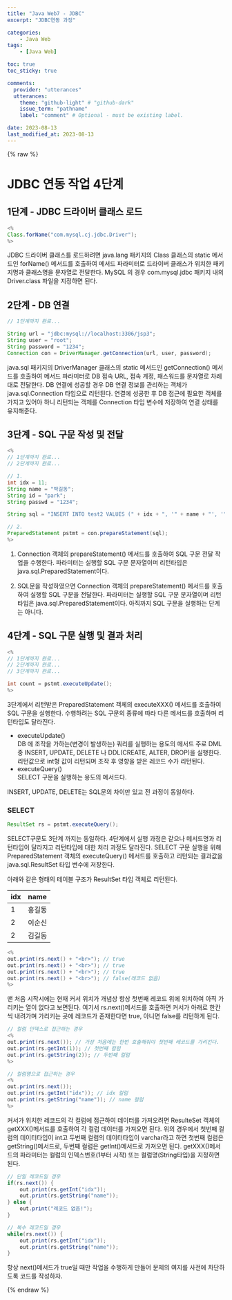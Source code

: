 ```yaml
---
title: "Java Web7 - JDBC"
excerpt: "JDBC연동 과정"

categories:
    - Java Web
tags:
    - [Java Web]

toc: true
toc_sticky: true

comments:
  provider: "utterances"
  utterances:
    theme: "github-light" # "github-dark"
    issue_term: "pathname"
    label: "comment" # Optional - must be existing label.

date: 2023-08-13
last_modified_at: 2023-08-13
---
```

{% raw %}
# JDBC 연동 작업 4단계
## 1단계 - JDBC 드라이버 클래스 로드
```java
<%
Class.forName("com.mysql.cj.jdbc.Driver");
%>
```
JDBC 드라이버 클래스를 로드하려면 java.lang 패키지의 Class 클래스의 static 메서드인 forName() 메서드를 호출하여 메서드 파라미터로 드라이버 클래스가 위치한 패키지명과 클래스명을 문자열로 전달한다. MySQL 의 경우 com.mysql.jdbc 패키지 내의 Driver.class 파일을 지정하면 된다.

## 2단계 - DB 연결
```java
// 1단계까지 완료...

String url = "jdbc:mysql://localhost:3306/jsp3";
String user = "root";
String password = "1234";
Connection con = DriverManager.getConnection(url, user, password);
```
java.sql 패키지의 DriverManager 클래스의 static 메서드인 getConnection() 메서드를 호출하여 메서드 파라미터로 DB 접속 URL, 접속 계정, 패스워드를 문자열로 차례대로 전달한다. DB 연결에 성공할 경우 DB 연결 정보를 관리하는 객체가 java.sql.Connection 타입으로 리턴된다. 연결에 성공한 후 DB 접근에 필요한 객체를 가지고 있어야 하니 리턴되는 객체를 Connection 타입 변수에 저장하여 연결 상태를 유지해준다.

## 3단계 - SQL 구문 작성 및 전달
```java
<%
// 1단계까지 완료...
// 2단계까지 완료...

// 1.
int idx = 11;
String name = "박길동";
String id = "park";
String passwd = "1234";

String sql = "INSERT INTO test2 VALUES (" + idx + ", '" + name + "', '" + id + "', '" + passwd + "')";

// 2.
PreparedStatement pstmt = con.prepareStatement(sql);
%>
```
1. Connection 객체의 prepareStatement() 메서드를 호출하여 SQL 구문 전달 작업을 수행한다. 파라미터는 실행할 SQL 구문 문자열이며 리턴타입은 java.sql.PreparedStatement이다.  

2. SQL문을 작성하였으면 Connection 객체의 prepareStatement() 메서드를 호출하여 실행할 SQL 구문을 전달한다. 파라미터는 실행할 SQL 구문 문자열이며 리턴타입은 java.sql.PreparedStatement이다. 아직까지 SQL 구문을 실행하는 단계는 아니다.  

## 4단계 - SQL 구문 실행 및 결과 처리
```java
<%
// 1단계까지 완료...
// 2단계까지 완료...
// 3단계까지 완료...

int count = pstmt.executeUpdate();
%>
```

3단계에서 리턴받은 PreparedStatement 객체의 executeXXX() 메서드를 호출하여 SQL 구문을 실행한다. 수행하려는 SQL 구문의 종류에 따라 다른 메서드를 호출하며 리턴타입도 달라진다.  
  - executeUpdate()  
  DB 에 조작을 가하는(변경이 발생하는) 쿼리를 실행하는 용도의 메서드 주로 DML 중 INSERT, UPDATE, DELETE 나 DDL(CREATE, ALTER, DROP)을 실행한다. 리턴값으로 int형 값이 리턴되며 조작 후 영향을 받은 레코드 수가 리턴된다.  
  - executeQuery()  
  SELECT 구문을 실행하는 용도의 메서드다.  

INSERT, UPDATE, DELETE는 SQL문의 차이만 있고 전 과정이 동일하다. 

### SELECT
```java
ResultSet rs = pstmt.executeQuery();
```
SELECT구문도 3단계 까지는 동일하다. 4단계에서 실행 과정은 같으나 메서드명과 리턴타입이 달라지고 리턴타입에 대한 처리 과정도 달라진다. SELECT 구문 실행을 위해 PreparedStatement 객체의 executeQuery() 메서드를 호출하고 리턴되는 결과값을 java.sql.ResultSet 타입 변수에 저장한다.  

아래와 같은 형태의 테이블 구조가 ResultSet 타입 객체로 리턴된다.  

|idx|name|
|---|---|
|1|홍길동|
|2|이순신|
|2|김길동|

```java
<%
out.print(rs.next() + "<br>"); // true
out.print(rs.next() + "<br>"); // true
out.print(rs.next() + "<br>"); // true 
out.print(rs.next() + "<br>"); // false(레코드 없음)
%>
```

맨 처음 시작시에는 현재 커서 위치가 개념상 항상 첫번째 레코드 위에 위치하여 아직 가리키는 열이 없다고 보면된다. 여기서 rs.next()메서드를 호출하면 커서가 아래로 한칸씩 내려가며 가리키는 곳에 레코드가 존재한다면 true, 아니면 false를 리턴하게 된다.  

```java
// 컬럼 인덱스로 접근하는 경우
<%
out.print(rs.next()); // 가장 처음에는 한번 호출해줘야 첫번째 레코드를 가리킨다.
out.print(rs.getInt(1)); // 첫번째 컬럼
out.print(rs.getString(2)); // 두번째 컬럼
%>
```

```java
// 컬럼명으로 접근하는 경우
<%
out.print(rs.next());
out.print(rs.getInt("idx")); // idx 컬럼
out.print(rs.getString("name")); // name 컬럼
%>
```
커서가 위치한 레코드의 각 컬럼에 접근하여 데이터를 가져오려면 ResulteSet 객체의 getXXX()메서드를 호출하여 각 컬럼 데이터를 가져오면 된다. 위의 경우에서 첫번째 컬럼의 데이터타입이 int고 두번째 컬럼의 데이터타입이 varchar라고 하면 첫번째 컬럼은 getString()메서드로, 두번째 컬럼은 getInt()메서드로 가져오면 된다. getXXX()메서드의 파라미터는 컬럼의 인덱스번호(1부터 시작) 또는 컬럼명(String타입)을 지정하면 된다.  

```java
// 단일 레코드일 경우
if(rs.next()) {
    out.print(rs.getInt("idx"));
    out.print(rs.getString("name"));
} else {
    out.print("레코드 없음!");
}

// 복수 레코드일 경우
while(rs.next()) {
    out.print(rs.getInt("idx"));
    out.print(rs.getString("name"));
}
```
항상 next()메서드가 true일 때만 작업을 수행하게 만들어 문제의 여지를 사전에 차단하도록 코드를 작성하자.  

{% endraw %}
